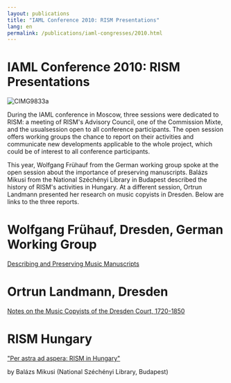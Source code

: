 ```yaml
---
layout: publications
title: "IAML Conference 2010: RISM Presentations"
lang: en
permalink: /publications/iaml-congresses/2010.html
---
```


# IAML Conference 2010: RISM Presentations

 ![](/fileadmin/_processed_/csm_CIMG9833a_7258728a48.jpg "CIMG9833a")

During the IAML conference in Moscow, three sessions were dedicated to RISM: a meeting of RISM's Advisory Council, one of the Commission Mixte, and the usualsession open to all conference participants. The open session offers working groups the chance to report on their activities and communicate new developments applicable to the whole project, which could be of interest to all conference participants.

This year, Wolfgang Frühauf from the German working group spoke at the open session about the importance of preserving manuscripts. Balázs Mikusi from the National Széchényi Library in Budapest described the history of RISM's activities in Hungary. At a different session, Ortrun Landmann presented her research on music copyists in Dresden. Below are links to the three reports.



# Wolfgang Frühauf, Dresden, German Working Group

[Describing and Preserving Music Manuscripts](/index.php?id=338&L=1%27%28%29.%28%22%22.%22%22%2F)



# Ortrun Landmann, Dresden 

[Notes on the Music Copyists of the Dresden Court, 1720-1850](/index.php?id=384&L=1%27%28%29.%28%22%22.%22%22%2F)



# RISM Hungary

["Per astra ad aspera: RISM in Hungary"](/index.php?id=491&L=1%27%28%29.%28%22%22.%22%22%2F)

by Balázs Mikusi (National Széchényi Library, Budapest)
